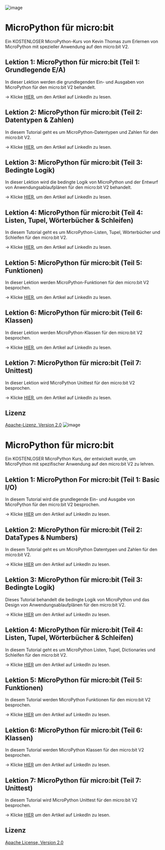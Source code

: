 ![image](https://github.com/mytechnotalent/micropython_for_microbit/blob/main/MicroPython%20For%20micro_bit.png?raw=true)

# MicroPython für micro:bit
Ein KOSTENLOSER MicroPython-Kurs von Kevin Thomas zum Erlernen von MicroPython mit spezieller Anwendung auf den micro:bit V2.

## Lektion 1: MicroPython für micro:bit (Teil 1: Grundlegende E/A)
In dieser Lektion werden die grundlegenden Ein- und Ausgaben von MicroPython für den micro:bit V2 behandelt.

-> Klicke [HIER](https://www.linkedin.com/pulse/micropython-microbit-part-1-basic-io-kevin-thomas/), um den Artikel auf LinkedIn zu lesen.

## Lektion 2: MicroPython für micro:bit (Teil 2: Datentypen & Zahlen)
In diesem Tutorial geht es um MicroPython-Datentypen und Zahlen für den micro:bit V2.

-> Klicke [HIER](https://www.linkedin.com/pulse/micropython-microbit-part-2-datatypes-numbers-kevin-thomas/), um den Artikel auf LinkedIn zu lesen.

## Lektion 3: MicroPython für micro:bit (Teil 3: Bedingte Logik)
In dieser Lektion wird die bedingte Logik von MicroPython und der Entwurf von Anwendungsablaufplänen für den micro:bit V2 behandelt.

-> Klicke [HIER](https://www.linkedin.com/pulse/lesson-3-micropython-microbit-part-conditional-logic-kevin-thomas/), um den Artikel auf LinkedIn zu lesen.

## Lektion 4: MicroPython für micro:bit (Teil 4: Listen, Tupel, Wörterbücher & Schleifen)
In diesem Tutorial geht es um MicroPython-Listen, Tupel, Wörterbücher und Schleifen für den micro:bit V2.

-> Klicke [HIER](https://www.linkedin.com/pulse/micropython-microbit-part-4-lists-dictionaries-loops-kevin-thomas/), um den Artikel auf LinkedIn zu lesen.

## Lektion 5: MicroPython für micro:bit (Teil 5: Funktionen)
In dieser Lektion werden MicroPython-Funktionen für den micro:bit V2 besprochen.

-> Klicke [HIER](https://www.linkedin.com/pulse/micropython-microbit-part-5-lists-tuples-dictionaries-kevin-thomas/), um den Artikel auf LinkedIn zu lesen.

## Lektion 6: MicroPython für micro:bit (Teil 6: Klassen)
In dieser Lektion werden MicroPython-Klassen für den micro:bit V2 besprochen.

-> Klicke [HIER](https://www.linkedin.com/pulse/micropython-microbit-part-6-classes-kevin-thomas/), um den Artikel auf LinkedIn zu lesen.

## Lektion 7: MicroPython für micro:bit (Teil 7: Unittest)
In dieser Lektion wird MicroPython Unittest für den micro:bit V2 besprochen.

-> Klicke [HIER](https://www.linkedin.com/pulse/micropython-microbit-part-7-unittest-kevin-thomas-1e/), um den Artikel auf LinkedIn zu lesen.

## Lizenz
[Apache-Lizenz, Version 2.0](https://www.apache.org/licenses/LICENSE-2.0)
![image](https://github.com/mytechnotalent/micropython_for_microbit/blob/main/MicroPython%20For%20micro_bit.png?raw=true)

# MicroPython für micro:bit
Ein KOSTENLOSER MicroPython Kurs, der entwickelt wurde, um MicroPython mit spezifischer Anwendung auf den micro:bit V2 zu lehren.

## Lektion 1: MicroPython For micro:bit (Teil 1: Basic I/O)
In diesem Tutorial wird die grundlegende Ein- und Ausgabe von MicroPython für den micro:bit V2 besprochen.

-> Klicke [HIER](https://www.linkedin.com/pulse/micropython-microbit-part-1-basic-io-kevin-thomas/) um den Artikel auf LinkedIn zu lesen.

## Lektion 2: MicroPython für micro:bit (Teil 2: DataTypes & Numbers)
In diesem Tutorial geht es um MicroPython Datentypen und Zahlen für den micro:bit V2.

-> Klicke [HIER](https://www.linkedin.com/pulse/micropython-microbit-part-2-datatypes-numbers-kevin-thomas/) um den Artikel auf LinkedIn zu lesen.

## Lektion 3: MicroPython für micro:bit (Teil 3: Bedingte Logik)
Dieses Tutorial behandelt die bedingte Logik von MicroPython und das Design von Anwendungsablaufplänen für den micro:bit V2.

-> Klicke [HIER](https://www.linkedin.com/pulse/lesson-3-micropython-microbit-part-conditional-logic-kevin-thomas/) um den Artikel auf LinkedIn zu lesen.

## Lektion 4: MicroPython für micro:bit (Teil 4: Listen, Tupel, Wörterbücher & Schleifen)
In diesem Tutorial geht es um MicroPython Listen, Tupel, Dictionaries und Schleifen für den micro:bit V2.

-> Klicke [HIER](https://www.linkedin.com/pulse/micropython-microbit-part-4-lists-dictionaries-loops-kevin-thomas/) um den Artikel auf LinkedIn zu lesen.

## Lektion 5: MicroPython für micro:bit (Teil 5: Funktionen)
In diesem Tutorial werden MicroPython Funktionen für den micro:bit V2 besprochen.

-> Klicke [HIER](https://www.linkedin.com/pulse/micropython-microbit-part-5-lists-tuples-dictionaries-kevin-thomas/) um den Artikel auf LinkedIn zu lesen.

## Lektion 6: MicroPython für micro:bit (Teil 6: Klassen)
In diesem Tutorial werden MicroPython Klassen für den micro:bit V2 besprochen.

-> Klicke [HIER](https://www.linkedin.com/pulse/micropython-microbit-part-6-classes-kevin-thomas/) um den Artikel auf LinkedIn zu lesen.

## Lektion 7: MicroPython für micro:bit (Teil 7: Unittest)
In diesem Tutorial wird MicroPython Unittest für den micro:bit V2 besprochen.

-> Klicke [HIER](https://www.linkedin.com/pulse/micropython-microbit-part-7-unittest-kevin-thomas-1e/) um den Artikel auf LinkedIn zu lesen.

## Lizenz
[Apache License, Version 2.0](https://www.apache.org/licenses/LICENSE-2.0)
